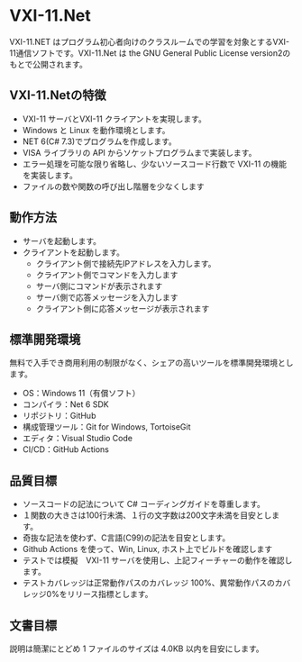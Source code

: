 # VXI-11.Net
VXI-11.NET はプログラム初心者向けのクラスルームでの学習を対象とするVXI-11通信ソフトです。VXI-11.Net は the GNU General Public License version2のもとで公開されます。

## VXI-11.Netの特徴
- VXI-11 サーバとVXI-11 クライアントを実現します。
- Windows と Linux を動作環境とします。
- NET 6(C# 7.3)でプログラムを作成します。
- VISA ライブラリの API からソケットプログラムまで実装します。
- エラー処理を可能な限り省略し、少ないソースコード行数で VXI-11 の機能を実装します。
- ファイルの数や関数の呼び出し階層を少なくします
 
## 動作方法
- サーバを起動します。
- クライアントを起動します。
  - クライアント側で接続先IPアドレスを入力します。
  - クライアント側でコマンドを入力します
  - サーバ側にコマンドが表示されます
  - サーバ側で応答メッセージを入力します
  - クライアント側に応答メッセージが表示されます

## 標準開発環境
無料で入手でき商用利用の制限がなく、シェアの高いツールを標準開発環境とします。
- OS：Windows 11（有償ソフト）
- コンパイラ：Net 6 SDK
- リポジトリ：GitHub
- 構成管理ツール：Git for Windows, TortoiseGit
- エディタ：Visual Studio Code
- CI/CD：GitHub Actions

## 品質目標
- ソースコードの記法について C# コーディングガイドを尊重します。
- １関数の大きさは100行未満、１行の文字数は200文字未満を目安とします。
- 奇抜な記法を使わず、C言語(C99)の記法を目安とします。
- Github Actions を使って、Win, Linux, ホスト上でビルドを確認します
- テストでは模擬　VXI-11 サーバを使用し、上記フィーチャーの動作を確認します。
- テストカバレッジは正常動作パスのカバレッジ 100%、異常動作パスのカバレッジ0%をリリース指標とします。

## 文書目標
説明は簡潔にとどめ 1 ファイルのサイズは 4.0KB 以内を目安にします。
